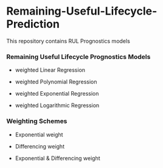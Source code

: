 # Remaining-Useful-Lifecycle-Prediction
This repository contains RUL Prognostics models

<h3><b>Remaining Useful Lifecycle Prognostics Models</b></h3>

- weighted Linear Regression

- weighted Polynomial Regression

- weighted Exponential Regression

- weighted Logarithmic Regression

<h3><b>Weighting Schemes</b></h3>

- Exponential weight

- Differencing weight

- Exponential & Differencing weight


